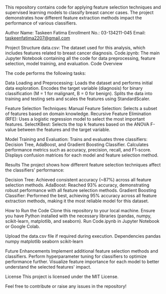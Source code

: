 This repository contains code for applying feature selection techniques and supervised learning models to classify breast cancer cases. The project demonstrates how different feature extraction methods impact the performance of various classifiers.

Author
Name: Taskeen Fatima
Enrollment No.: 03-134211-045
Email: taskeenfatima2207@gmail.com

Project Structure
data.csv: The dataset used for this analysis, which includes features related to breast cancer diagnosis.
Code.ipynb: The main Jupyter Notebook containing all the code for data preprocessing, feature selection, model training, and evaluation.
Code Overview

The code performs the following tasks:

Data Loading and Preprocessing:
Loads the dataset and performs initial data exploration.
Encodes the target variable (diagnosis) for binary classification (M = 1 for malignant, B = 0 for benign).
Splits the data into training and testing sets and scales the features using StandardScaler.

Feature Selection Techniques:
Manual Feature Selection: Selects a subset of features based on domain knowledge.
Recursive Feature Elimination (RFE): Uses a logistic regression model to select the most important features.
SelectKBest: Selects the top k features based on the ANOVA F-value between the features and the target variable.

Model Training and Evaluation:
Trains and evaluates three classifiers: Decision Tree, AdaBoost, and Gradient Boosting Classifier.
Calculates performance metrics such as accuracy, precision, recall, and F1-score.
Displays confusion matrices for each model and feature selection method.

Results
The project shows how different feature selection techniques affect the classifiers' performance:

Decision Tree: Achieved consistent accuracy (~87%) across all feature selection methods.
AdaBoost: Reached 93% accuracy, demonstrating robust performance with all feature selection methods.
Gradient Boosting Classifier: Performed the best, achieving 95% accuracy across all feature extraction methods, making it the most reliable model for this dataset.

How to Run the Code
Clone this repository to your local machine.
Ensure you have Python installed with the necessary libraries (pandas, numpy, scikit-learn, matplotlib, and seaborn).
Run Code.ipynb in Jupyter Notebook or Google Colab.

Upload the data.csv file if required during execution.
Dependencies
pandas
numpy
matplotlib
seaborn
scikit-learn

Future Enhancements
Implement additional feature selection methods and classifiers.
Perform hyperparameter tuning for classifiers to optimize performance further.
Visualize feature importance for each model to better understand the selected features' impact.

License
This project is licensed under the MIT License.

Feel free to contribute or raise any issues in the repository!
